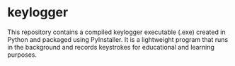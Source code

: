 # keylogger
This repository contains a compiled keylogger executable (.exe) created in Python and packaged using PyInstaller. It is a lightweight program that runs in the background and records keystrokes for educational and learning purposes.
